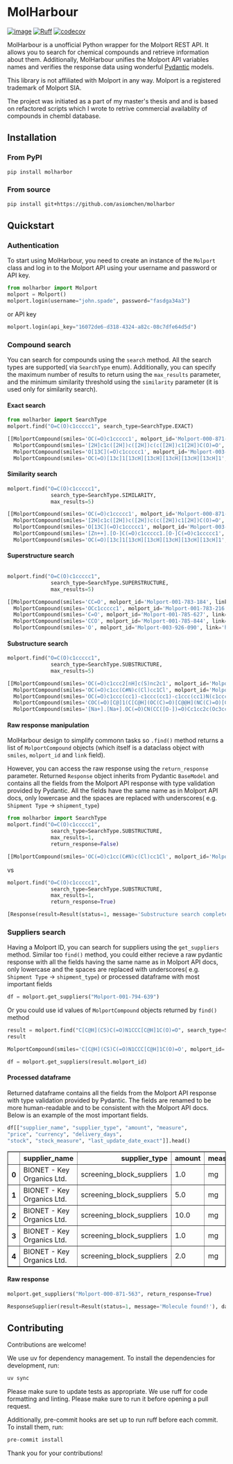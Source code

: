 
# MolHarbour
[![image](https://shields.io/badge/python-3.9%20%7C%203.10%20%7C%203.11%20%7C%203.12-blue)](#)
[![Ruff](https://img.shields.io/endpoint?url=https://raw.githubusercontent.com/astral-sh/ruff/main/assets/badge/v2.json)](https://github.com/astral-sh/ruff)
[![codecov](https://codecov.io/gh/asiomchen/molharbor/graph/badge.svg?token=BPMQ6F3IV9)](https://codecov.io/gh/asiomchen/molharbor)

MolHarbour is a unofficial Python wrapper for the Molport REST API. It allows you to search for chemical compounds and retrieve information about them.
Additionally, MolHarbour unifies the Molport API variables names and verifies the response data using wonderful [Pydantic](https://github.com/pydantic/pydantic) models.

This library is not affiliated with Molport in any way. Molport is a registered trademark of Molport SIA.

The project was initiated as a part of my master's thesis and and is based on refactored scripts which I wrote to retrive commercial availablity of compounds in chembl database.

## Installation

### From PyPI

```bash
pip install molharbor
```

### From source

```bash
pip install git+https://github.com/asiomchen/molharbor

```

## Quickstart
### Authentication

To start using MolHarbour, you need to create an instance of the `Molport` class and log in to the Molport API using your username and password or API key.

```python
from molharbor import Molport
molport = Molport()
molport.login(username="john.spade", password="fasdga34a3")
```

or API key

```python
molport.login(api_key="16072de6-d318-4324-a82c-08c7dfe64d5d")
```

### Compound search

You can search for compounds using the `search` method. All the search types are supported( via `SearchType` enum).
Additionally, you can specify the maximum number of results to return using the `max_results` parameter, and the minimum similarity threshold using the `similarity` parameter (it is used only for similarity search).


#### Exact search

```python
from molharbor import SearchType
molport.find("O=C(O)c1ccccc1", search_type=SearchType.EXACT)

[[MolportCompound(smiles='OC(=O)c1ccccc1', molport_id='Molport-000-871-563', link='https://www.molport.com/shop/compound/Molport-000-871-563'),
  MolportCompound(smiles='[2H]c1c([2H])c([2H])c(c([2H])c1[2H])C(O)=O', molport_id='Molport-003-927-939', link='https://www.molport.com/shop/compound/Molport-003-927-939'),
  MolportCompound(smiles='O[13C](=O)c1ccccc1', molport_id='Molport-003-929-055', link='https://www.molport.com/shop/compound/Molport-003-929-055'),
  MolportCompound(smiles='OC(=O)[13c]1[13cH][13cH][13cH][13cH][13cH]1', molport_id='Molport-046-688-787', link='https://www.molport.com/shop/compound/Molport-046-688-787')]]

```

#### Similarity search

```python
molport.find("O=C(O)c1ccccc1", 
              search_type=SearchType.SIMILARITY, 
              max_results=5)

[[MolportCompound(smiles='OC(=O)c1ccccc1', molport_id='Molport-000-871-563', link='https://www.molport.com/shop/compound/Molport-000-871-563'),
  MolportCompound(smiles='[2H]c1c([2H])c([2H])c(c([2H])c1[2H])C(O)=O', molport_id='Molport-003-927-939', link='https://www.molport.com/shop/compound/Molport-003-927-939'),
  MolportCompound(smiles='O[13C](=O)c1ccccc1', molport_id='Molport-003-929-055', link='https://www.molport.com/shop/compound/Molport-003-929-055'),
  MolportCompound(smiles='[Zn++].[O-]C(=O)c1ccccc1.[O-]C(=O)c1ccccc1', molport_id='Molport-003-986-949', link='https://www.molport.com/shop/compound/Molport-003-986-949'),
  MolportCompound(smiles='OC(=O)[13c]1[13cH][13cH][13cH][13cH][13cH]1', molport_id='Molport-046-688-787', link='https://www.molport.com/shop/compound/Molport-046-688-787')]]

```

#### Superstructure search

```python

molport.find("O=C(O)c1ccccc1", 
              search_type=SearchType.SUPERSTRUCTURE, 
              max_results=5)

[[MolportCompound(smiles='CC=O', molport_id='Molport-001-783-184', link='https://www.molport.com/shop/compound/Molport-001-783-184'),
  MolportCompound(smiles='OCc1ccccc1', molport_id='Molport-001-783-216', link='https://www.molport.com/shop/compound/Molport-001-783-216'),
  MolportCompound(smiles='C=O', molport_id='Molport-001-785-627', link='https://www.molport.com/shop/compound/Molport-001-785-627'),
  MolportCompound(smiles='CCO', molport_id='Molport-001-785-844', link='https://www.molport.com/shop/compound/Molport-001-785-844'),
  MolportCompound(smiles='O', molport_id='Molport-003-926-090', link='https://www.molport.com/shop/compound/Molport-003-926-090')]]

```

#### Substructure search

```python
molport.find("O=C(O)c1ccccc1", 
              search_type=SearchType.SUBSTRUCTURE, 
              max_results=5)

[[MolportCompound(smiles='OC(=O)c1ccc2[nH]c(S)nc2c1', molport_id='Molport-000-004-519', link='https://www.molport.com/shop/compound/Molport-000-004-519'),
  MolportCompound(smiles='OC(=O)c1cc(C#N)c(Cl)cc1Cl', molport_id='Molport-051-434-827', link='https://www.molport.com/shop/compound/Molport-051-434-827'),
  MolportCompound(smiles='OC(=O)c1ccc(cc1)-c1ccc(cc1)-c1ccc(cc1)N(c1ccc(cc1)-c1ccc(cc1)-c1ccc(cc1)C(O)=O)c1ccc(cc1)-c1ccc(cc1)-c1ccc(cc1)C(O)=O', molport_id='Molport-051-434-831', link='https://www.molport.com/shop/compound/Molport-051-434-831'),
  MolportCompound(smiles='COC(=O)[C@]1(C[C@H](OC(C)=O)[C@@H](NC(C)=O)[C@@H](O1)[C@H](OC(C)=O)[C@@H](COC(C)=O)OC(C)=O)O[C@H]1[C@@H](OC(=O)c2ccccc2)[C@@H](COC(=O)c2ccccc2)O[C@@H](Oc2ccc(OC)cc2)[C@@H]1OC(=O)c1ccccc1', molport_id='Molport-051-434-926', link='https://www.molport.com/shop/compound/Molport-051-434-926'),
  MolportCompound(smiles='[Na+].[Na+].OC(=O)CN(CC([O-])=O)Cc1cc2c(Oc3cc(O)c(CN(CC(O)=O)CC([O-])=O)cc3C22OC(=O)c3ccccc23)cc1O', molport_id='Molport-051-435-130', link='https://www.molport.com/shop/compound/Molport-051-435-130')]]

```

#### Raw response manipulation

MolHarbour design to simplify commonn tasks so `.find()` method returns a list of `MolportCompound` objects (which itself is a dataclass object with `smiles`, `molport_id` and `link` field). 

However, you can access the raw response using the `return_response` parameter. Returned `Response` object inherits from Pydantic `BaseModel` and contains all the fields from the Molport API response with type validation provided by Pydantic.
All the fields have the same name as in Molport API docs, only lowercase and the spaces are replaced with underscores( e.g. `Shipment Type` -> `shipment_type`)

```python
from molharbor import SearchType
molport.find("O=C(O)c1ccccc1", 
              search_type=SearchType.SUBSTRUCTURE, 
              max_results=1, 
              return_response=False)

[[MolportCompound(smiles='OC(=O)c1cc(C#N)c(Cl)cc1Cl', molport_id='Molport-051-434-827', link='https://www.molport.com/shop/compound/Molport-051-434-827')]]
```
vs

```python
molport.find("O=C(O)c1ccccc1", 
              search_type=SearchType.SUBSTRUCTURE, 
              max_results=1, 
              return_response=True)

[Response(result=Result(status=1, message='Substructure search completed!'), data=Data(molecules=[Molecule(id=45........
```

### Suppliers search

Having a Molport ID, you can search for suppliers using the `get_suppliers` method. Similar too `find()` method, you could either recieve a raw pydantic response with all the fields having the same name as in Molport API docs, only lowercase and the spaces are replaced with underscores( e.g. `Shipment Type` -> `shipment_type`) or processed dataframe with most important fields

```python
df = molport.get_suppliers("Molport-001-794-639")
```

Or you could use id values of `MolportCompound` objects returned by `find()` method

```python
result = molport.find("C[C@H](CS)C(=O)N1CCC[C@H]1C(O)=O", search_type=SearchType.EXACT, max_results=1)[0]
result

MolportCompound(smiles='C[C@H](CS)C(=O)N1CCC[C@H]1C(O)=O', molport_id='Molport-001-794-639', link=...

df = molport.get_suppliers(result.molport_id)
```
#### Processed dataframe

Returned dataframe contains all the fields from the Molport API response with type validation provided by Pydantic. The fields are renamed to be more human-readable and to be consistent with the Molport API docs. Below is an example of the most important fields.

```python
df[["supplier_name", "supplier_type", "amount", "measure", 
"price", "currency", "delivery_days", 
"stock", "stock_measure", "last_update_date_exact"]].head()
```
<table border="1" class="dataframe">
  <thead>
    <tr style="text-align: right;">
      <th></th>
      <th>supplier_name</th>
      <th>supplier_type</th>
      <th>amount</th>
      <th>measure</th>
      <th>price</th>
      <th>currency</th>
      <th>delivery_days</th>
      <th>stock</th>
      <th>stock_measure</th>
      <th>last_update_date_exact</th>
    </tr>
  </thead>
  <tbody>
    <tr>
      <th>0</th>
      <td>BIONET - Key Organics Ltd.</td>
      <td>screening_block_suppliers</td>
      <td>1.0</td>
      <td>mg</td>
      <td>45.0</td>
      <td>USD</td>
      <td>4</td>
      <td>1187.6</td>
      <td>mg</td>
      <td>May 17, 2024</td>
    </tr>
    <tr>
      <th>1</th>
      <td>BIONET - Key Organics Ltd.</td>
      <td>screening_block_suppliers</td>
      <td>5.0</td>
      <td>mg</td>
      <td>53.0</td>
      <td>USD</td>
      <td>4</td>
      <td>1187.6</td>
      <td>mg</td>
      <td>May 17, 2024</td>
    </tr>
    <tr>
      <th>2</th>
      <td>BIONET - Key Organics Ltd.</td>
      <td>screening_block_suppliers</td>
      <td>10.0</td>
      <td>mg</td>
      <td>64.0</td>
      <td>USD</td>
      <td>4</td>
      <td>1187.6</td>
      <td>mg</td>
      <td>May 17, 2024</td>
    </tr>
    <tr>
      <th>3</th>
      <td>BIONET - Key Organics Ltd.</td>
      <td>screening_block_suppliers</td>
      <td>1.0</td>
      <td>mg</td>
      <td>45.0</td>
      <td>USD</td>
      <td>4</td>
      <td>1187.6</td>
      <td>mg</td>
      <td>May 17, 2024</td>
    </tr>
    <tr>
      <th>4</th>
      <td>BIONET - Key Organics Ltd.</td>
      <td>screening_block_suppliers</td>
      <td>2.0</td>
      <td>mg</td>
      <td>47.0</td>
      <td>USD</td>
      <td>4</td>
      <td>1187.6</td>
      <td>mg</td>
      <td>May 17, 2024</td>
    </tr>
  </tbody>
</table>

#### Raw response

```python
molport.get_suppliers("Molport-000-871-563", return_response=True)

ResponseSupplier(result=Result(status=1, message='Molecule found!'), data=DataSupplier(molecule=Molecule2(id=871563, molport_id='Molport-000-871-563', smiles='OC(=O)c1ccccc1', .....
```
## Contributing

Contributions are welcome!

We use uv for dependency management. To install the dependencies for development, run:

```bash
uv sync
```


Please make sure to update tests as appropriate.
We use ruff for code formatting and linting. Please make sure to run it before opening a pull request.

Additionally, pre-commit hooks are set up to run ruff before each commit. To install them, run:

```bash
pre-commit install
```
Thank you for your contributions!
